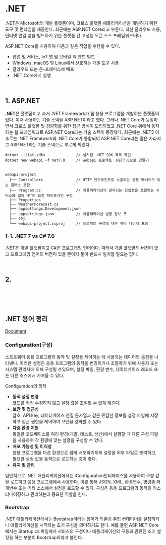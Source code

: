 # .NET
.NET은 Microsoft의 개발 플랫폼이며, 크로스 플랫폼 애플리케이션을 개발하기 위한 도구 및 런타임을 제공한다. 최근에는 ASP.NET Core라고 부른다. 최신 클라우드 사용, 인터넷 연결 앱을 빌드하기 위한 플랫폼 간 고성능 오픈 소스 프레임워크이다.

ASP.NET Core를 사용하여 다음과 같은 작업을 수행할 수 있다.
- 웹앱 및 서비스, IoT 앱 및 모바일 백 엔드 빌드
- Windows, macOS 및 Linux에서 선호하는 개발 도구 사용
- 클라우드 또는 온-프레미스에 배포
- .NET Core에서 실행

<br>

## 1.  ASP.NET
**.NET**은 플랫폼이고 과거 .NET Framework가 웹 응용 프로그램을 개발하는 플랫폼이었다. 이때 사용하는 기술 스택을 ASP.NET이라고 했다.
그러나 .NET Core가 등장하면서 크로스 플랫폼 및 경량화를 위한 접근 방식이 도입되었고 .NET Core 위에서 동작하는 웹 프레임워크로 ASP.NET Core라는 기술 스택이 등장했다.
최근에는 .NET5 이후로는 .NET Framework와 .NET Core가 통합되어 ASP.NET Core라는 말은 사라지고 ASP.NET라는 기술 스택으로 부르게 되었다..

    dotnet --list-sdks              // 설치된 .NET SDK 목록 확인
    dotnet new webapi -f net7.0     // webapi 프로젝트 .NET7.0으로 만들기
######
    webapi-project
      ├── Controllers               // HTTP 엔드포인트로 노출되는 공용 메서드가 있는 클래스 포함
      ├── Program.cs                // 애플리케이션의 관리되는 진입점을 포함하는 서비스와 앱의 HTTP 요청 파이프라인 구성
      ├── Properties
      ├── WeatherForecast.cs
      ├── appsettings.Development.json
      ├── appsettings.json          // 애플리케이션 설정 정보 포
      ├── obj
      └── webapi-project.csproj     // 프로젝트 구성에 대한 메타 데이터 포함



### 1-1. .NET 7 vs C# 7.0
.NET은 개발 플랫폼이고 C#은 프로그래밍 언어이다. 따라서 개발 플랫폼의 버전이 있고 프로그래밍 언어의 버전이 있을 뿐이지 둘이 반드시 일치할 필요는 없다.

<br>

## 2.


<br>
<br>
<br>

## .NET 용어 정리
[Document](https://learn.microsoft.com/ko-kr/dotnet/standard/glossary)

### Configuration(구성)
소프트웨어 응용 프로그램의 동작 및 설정을 제어하는 데 사용되는 데이터와 옵션을 나타낸다. 이러한 설정은 응용 프로그램의 동작을 변경하거나 조절하기 위해 사용자 또는 시스템 관리자에 의해 구성될  수있으며, 설정 파일, 환경 변수, 데이터베이스 레코드 또는 다른 소스에서 가져올 수 있다.

Configuration의 목적
- **동적 설정 변경**  
  코드를 직접 수정하지 않고 설정 값을 조절할 수 있게 해준다.
- **보안 및 접근성**  
  암호, API key, 데이터베이스 연결 문자열과 같은 민감한 정보를 설정 파일에 저장하고 접근 권한을 제어하여 보안을 강화할 수 있다.
- **다중 환경 지원**  
  동일한 코드베이스를 여러 환경(개발, 테스트, 생산)에서 실행할 때 다른 구성 파일을 사용하여 각 환경에 맞는 설정을 구성할 수 있다.
- **배포 가능성 및 이식성**  
  응용 프로그램을 다른 환경으로 쉽게 배포하기위해 설정을 외부 파일로 분리하고, 필요한 설정 값을 동적으로 로드하는 것이 좋다.
- **유지 및 관리**

일반적으로 .NET 애플리케이션에서는 IConfiguration인터페이스를 사용하여 구성 값을 로드하고 응용 프로그램에서 사용한다. 이를 통해 JSON, XML, 환경변수, 명령줄 매개변수 또는 기타 소스에서 설정을 로드할 수 있다. 구성은 응용 프로그램의 동작을 커스터마이징하고 관리하는데 중요한 역할을 한다.

### Bootstrap
.NET 애플리케이션에서는 Bootstrap이라는 용어가 의존성 주입 컨테이너를 설정하거나 애플리케이션을 시작하는 초기 구성을 의미하기도 한다. 예를 들면 ASP.NET Core에서는 Startup.cs 파일에서 서비스의 구성이나 애플리케이션의 구동과 관련된 초기 설정을 하는 부분이 Bootstrap이라고 불린다.